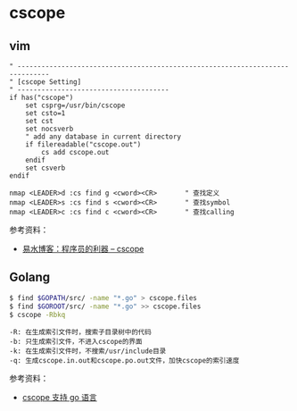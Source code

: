 # cscope

## vim

```vim
" ------------------------------------------------------------------------------
" [cscope Setting]
" --------------------------------------
if has("cscope")
    set csprg=/usr/bin/cscope
    set csto=1
    set cst
    set nocsverb
    " add any database in current directory
    if filereadable("cscope.out")
        cs add cscope.out
    endif
    set csverb
endif

nmap <LEADER>d :cs find g <cword><CR>       " 查找定义
nmap <LEADER>s :cs find s <cword><CR>       " 查找symbol
nmap <LEADER>c :cs find c <cword><CR>       " 查找calling
```

参考资料：
* [易水博客：程序员的利器 – cscope](http://easwy.com/blog/archives/advanced-vim-skills-cscope/)

## Golang

```sh
$ find $GOPATH/src/ -name "*.go" > cscope.files
$ find $GOROOT/src/ -name "*.go" >> cscope.files
$ cscope -Rbkq
```

    -R: 在生成索引文件时，搜索子目录树中的代码
    -b: 只生成索引文件，不进入cscope的界面
    -k: 在生成索引文件时，不搜索/usr/include目录
    -q: 生成cscope.in.out和cscope.po.out文件，加快cscope的索引速度

参考资料：
* [cscope 支持 go 语言](http://studygolang.com/topics/209)
